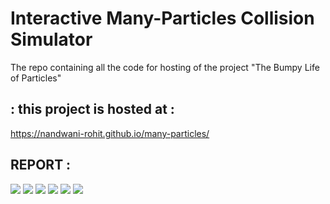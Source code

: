 # Interactive Many-Particles Collision Simulator
The repo containing all the code for hosting of the project "The Bumpy Life of Particles"

## : this project is hosted at :
https://nandwani-rohit.github.io/many-particles/

## REPORT :
![](Report/report-1.svg)
![](Report/report-2.svg)
![](Report/report-3.svg)
![](Report/report-4.svg)
![](Report/report-5.svg)
![](Report/report-6.svg)
